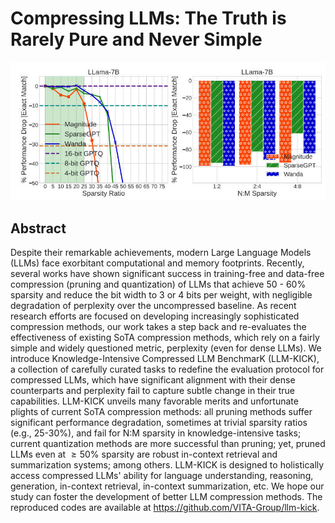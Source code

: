 # Compressing LLMs: The Truth is Rarely Pure and Never Simple

![](llm-kick.jpg)

## Abstract

Despite their remarkable achievements, modern Large Language Models (LLMs)
face exorbitant computational and memory footprints. Recently, several works
have shown significant success in training-free and data-free compression
(pruning and quantization) of LLMs that achieve 50 - 60% sparsity and reduce
the bit width to 3 or 4 bits per weight, with negligible degradation of
perplexity over the uncompressed baseline. As recent research efforts are
focused on developing increasingly sophisticated compression methods, our work
takes a step back and re-evaluates the effectiveness of existing SoTA
compression methods, which rely on a fairly simple and widely questioned
metric, perplexity (even for dense LLMs). We introduce Knowledge-Intensive
Compressed LLM BenchmarK (LLM-KICK), a collection of carefully curated tasks to
redefine the evaluation protocol for compressed LLMs, which have significant
alignment with their dense counterparts and perplexity fail to capture subtle
change in their true capabilities. LLM-KICK unveils many favorable merits and
unfortunate plights of current SoTA compression methods: all pruning methods
suffer significant performance degradation, sometimes at trivial sparsity
ratios (e.g., 25-30%), and fail for N:M sparsity in knowledge-intensive tasks;
current quantization methods are more successful than pruning; yet, pruned LLMs
even at $\geq 50$% sparsity are robust in-context retrieval and summarization
systems; among others. LLM-KICK is designed to holistically access compressed
LLMs' ability for language understanding, reasoning, generation, in-context
retrieval, in-context summarization, etc. We hope our study can foster the
development of better LLM compression methods. The reproduced codes are
available at https://github.com/VITA-Group/llm-kick.
